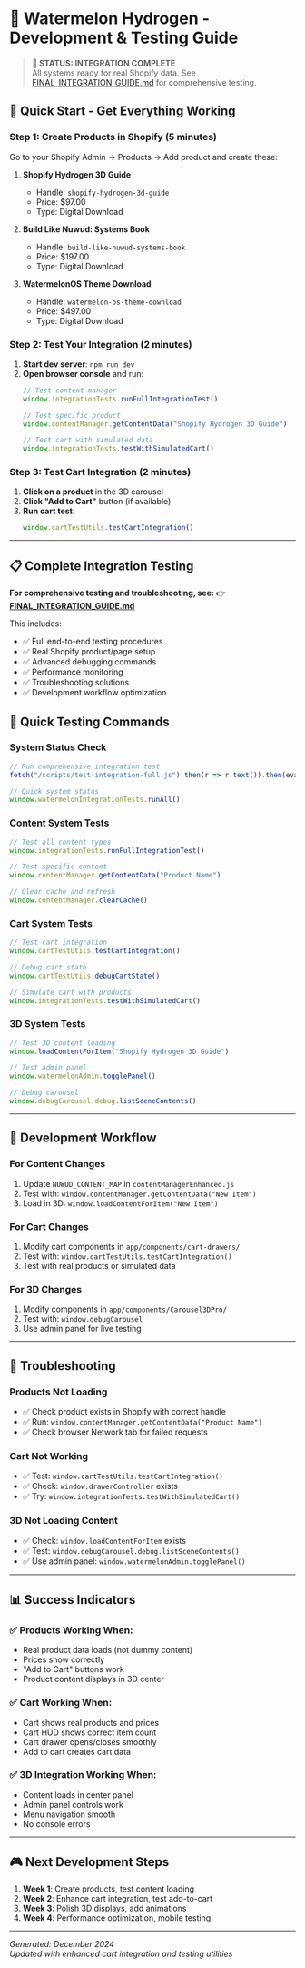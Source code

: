 # 🍉 Watermelon Hydrogen - Development & Testing Guide

> **🎯 STATUS: INTEGRATION COMPLETE**  
> All systems ready for real Shopify data. See [FINAL_INTEGRATION_GUIDE.md](./FINAL_INTEGRATION_GUIDE.md) for comprehensive testing.

## 🚀 **Quick Start - Get Everything Working**

### **Step 1: Create Products in Shopify (5 minutes)**

Go to your Shopify Admin → Products → Add product and create these:

1. **Shopify Hydrogen 3D Guide** 
   - Handle: `shopify-hydrogen-3d-guide`
   - Price: $97.00
   - Type: Digital Download

2. **Build Like Nuwud: Systems Book**
   - Handle: `build-like-nuwud-systems-book`  
   - Price: $197.00
   - Type: Digital Download

3. **WatermelonOS Theme Download**
   - Handle: `watermelon-os-theme-download`
   - Price: $497.00
   - Type: Digital Download

### **Step 2: Test Your Integration (2 minutes)**

1. **Start dev server**: `npm run dev`
2. **Open browser console** and run:
   ```javascript
   // Test content manager
   window.integrationTests.runFullIntegrationTest()
   
   // Test specific product
   window.contentManager.getContentData("Shopify Hydrogen 3D Guide")
   
   // Test cart with simulated data
   window.integrationTests.testWithSimulatedCart()
   ```

### **Step 3: Test Cart Integration (2 minutes)**

1. **Click on a product** in the 3D carousel
2. **Click "Add to Cart"** button (if available)
3. **Run cart test**:
   ```javascript
   window.cartTestUtils.testCartIntegration()
   ```

---

## 📋 **Complete Integration Testing**

**For comprehensive testing and troubleshooting, see:**
👉 **[FINAL_INTEGRATION_GUIDE.md](./FINAL_INTEGRATION_GUIDE.md)**

This includes:
- ✅ Full end-to-end testing procedures
- ✅ Real Shopify product/page setup
- ✅ Advanced debugging commands
- ✅ Performance monitoring
- ✅ Troubleshooting solutions
- ✅ Development workflow optimization

## 🧪 **Quick Testing Commands**

### **System Status Check**
```javascript
// Run comprehensive integration test
fetch("/scripts/test-integration-full.js").then(r => r.text()).then(eval);

// Quick system status
window.watermelonIntegrationTests.runAll();
```

### **Content System Tests**
```javascript
// Test all content types
window.integrationTests.runFullIntegrationTest()

// Test specific content
window.contentManager.getContentData("Product Name")

// Clear cache and refresh
window.contentManager.clearCache()
```

### **Cart System Tests**
```javascript
// Test cart integration
window.cartTestUtils.testCartIntegration()

// Debug cart state
window.cartTestUtils.debugCartState()

// Simulate cart with products
window.integrationTests.testWithSimulatedCart()
```

### **3D System Tests**
```javascript
// Test 3D content loading
window.loadContentForItem("Shopify Hydrogen 3D Guide")

// Test admin panel
window.watermelonAdmin.togglePanel()

// Debug carousel
window.debugCarousel.debug.listSceneContents()
```

---

## 🎯 **Development Workflow**

### **For Content Changes**
1. Update `NUWUD_CONTENT_MAP` in `contentManagerEnhanced.js`
2. Test with: `window.contentManager.getContentData("New Item")`
3. Load in 3D: `window.loadContentForItem("New Item")`

### **For Cart Changes**
1. Modify cart components in `app/components/cart-drawers/`
2. Test with: `window.cartTestUtils.testCartIntegration()`
3. Test with real products or simulated data

### **For 3D Changes**
1. Modify components in `app/components/Carousel3DPro/`
2. Test with: `window.debugCarousel`
3. Use admin panel for live testing

---

## 🚨 **Troubleshooting**

### **Products Not Loading**
- ✅ Check product exists in Shopify with correct handle
- ✅ Run: `window.contentManager.getContentData("Product Name")`
- ✅ Check browser Network tab for failed requests

### **Cart Not Working**
- ✅ Test: `window.cartTestUtils.testCartIntegration()`
- ✅ Check: `window.drawerController` exists
- ✅ Try: `window.integrationTests.testWithSimulatedCart()`

### **3D Not Loading Content**
- ✅ Check: `window.loadContentForItem` exists  
- ✅ Test: `window.debugCarousel.debug.listSceneContents()`
- ✅ Use admin panel: `window.watermelonAdmin.togglePanel()`

---

## 📊 **Success Indicators**

### **✅ Products Working When:**
- Real product data loads (not dummy content)
- Prices show correctly
- "Add to Cart" buttons work
- Product content displays in 3D center

### **✅ Cart Working When:**
- Cart shows real products and prices
- Cart HUD shows correct item count  
- Cart drawer opens/closes smoothly
- Add to cart creates cart data

### **✅ 3D Integration Working When:**
- Content loads in center panel
- Admin panel controls work
- Menu navigation smooth
- No console errors

---

## 🎮 **Next Development Steps**

1. **Week 1**: Create products, test content loading
2. **Week 2**: Enhance cart integration, test add-to-cart
3. **Week 3**: Polish 3D displays, add animations
4. **Week 4**: Performance optimization, mobile testing

---

*Generated: December 2024*  
*Updated with enhanced cart integration and testing utilities*
